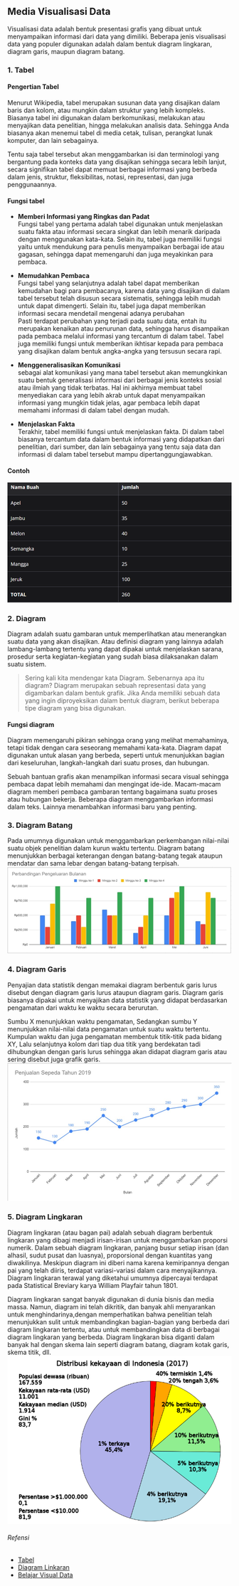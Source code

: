 ## Media Visualisasi Data
Visualisasi data adalah bentuk presentasi grafis yang dibuat untuk menyampaikan informasi dari data yang dimiliki. Beberapa jenis visualisasi data yang populer digunakan adalah dalam bentuk diagram lingkaran, diagram garis, maupun diagram batang.

### 1. Tabel
#### Pengertian Tabel
Menurut Wikipedia, tabel merupakan susunan data yang disajikan dalam baris dan kolom, atau mungkin dalam struktur yang lebih kompleks. Biasanya tabel ini digunakan dalam berkomunikasi, melakukan atau menyajikan data penelitian, hingga melakukan analisis data. Sehingga Anda biasanya akan menemui tabel di media cetak, tulisan, perangkat lunak komputer, dan lain sebagainya.

Tentu saja tabel tersebut akan menggambarkan isi dan terminologi yang bergantung pada konteks data yang disajikan sehingga secara lebih lanjut, secara signifikan tabel dapat memuat berbagai informasi yang berbeda dalam jenis, struktur, fleksibilitas, notasi, representasi, dan juga penggunaannya.
#### Fungsi tabel
* **Memberi Informasi yang Ringkas dan Padat**<br>
 Fungsi tabel yang pertama adalah tabel digunakan untuk menjelaskan suatu fakta atau informasi secara singkat dan lebih menarik daripada dengan menggunakan kata-kata. Selain itu, tabel juga memiliki fungsi yaitu untuk mendukung para penulis menyampaikan berbagai ide atau gagasan, sehingga dapat memengaruhi dan juga meyakinkan para pembaca.

* **Memudahkan Pembaca**<br>
    Fungsi tabel yang selanjutnya adalah tabel dapat memberikan kemudahan bagi para pembacanya, karena data yang disajikan di dalam tabel tersebut telah disusun secara sistematis, sehingga lebih mudah untuk dapat dimengerti. Selain itu, tabel juga dapat memberikan informasi secara mendetail mengenai adanya perubahan<br>
    Pasti terdapat perubahan yang terjadi pada suatu data, entah itu merupakan kenaikan atau penurunan data, sehingga harus disampaikan pada pembaca melalui informasi yang tercantum di dalam tabel. Tabel juga memiliki fungsi untuk memberikan ikhtisar kepada para pembaca yang disajikan dalam bentuk angka-angka yang tersusun secara rapi.

* **Menggeneralisasikan Komunikasi**<br>
    sebagai alat komunikasi yang mana tabel tersebut akan memungkinkan suatu bentuk generalisasi informasi dari berbagai jenis konteks sosial atau ilmiah yang tidak terbatas. Hal ini akhirnya membuat tabel menyediakan cara yang lebih akrab untuk dapat menyampaikan informasi yang mungkin tidak jelas, agar pembaca lebih dapat memahami informasi di dalam tabel dengan mudah.
* **Menjelaskan Fakta**<br>
    Terakhir, tabel memiliki fungsi untuk menjelaskan fakta. Di dalam tabel biasanya tercantum data dalam bentuk informasi yang didapatkan dari penelitian, dari sumber, dan lain sebagainya yang tentu saja data dan informasi di dalam tabel tersebut mampu dipertanggungjawabkan.

#### Contoh 
![Alt text](image-1.png)
### 2. Diagram
Diagram adalah suatu gambaran untuk memperlihatkan atau menerangkan suatu data yang akan disajikan. Atau definisi diagram yang lainnya adalah lambang-lambang tertentu yang dapat dipakai untuk menjelaskan sarana, prosedur serta kegiatan-kegiatan yang sudah biasa dilaksanakan dalam suatu sistem.
> Sering kali kita mendengar kata Diagram. Sebenarnya apa itu diagram? Diagram merupakan sebuah representasi data yang digambarkan dalam bentuk grafik. Jika Anda memiliki sebuah data yang ingin diproyeksikan dalam bentuk diagram, berikut beberapa tipe diagram yang bisa digunakan.

#### Fungsi diagram
Diagram memengaruhi pikiran sehingga orang yang melihat memahaminya, tetapi tidak dengan cara seseorang memahami kata-kata. Diagram dapat digunakan untuk alasan yang berbeda, seperti untuk menunjukkan bagian dari keseluruhan, langkah-langkah dari suatu proses, dan hubungan.

Sebuah bantuan grafis akan menampilkan informasi secara visual sehingga pembaca dapat lebih memahami dan mengingat ide-ide. Macam-macam diagram memberi pembaca gambaran tentang bagaimana suatu proses atau hubungan bekerja. Beberapa diagram menggambarkan informasi dalam teks. Lainnya menambahkan informasi baru yang penting.
### 3. Diagram Batang
Pada umumnya digunakan untuk menggambarkan perkembangan nilai-nilai suatu objek penelitian dalam kurun waktu tertentu. Diagram batang menunjukkan berbagai keterangan dengan batang-batang tegak ataupun mendatar dan sama lebar dengan batang-batang terpisah.<br>
![Alt text](image-2.png)<br>
### 4. Diagram Garis
Penyajian data statistik dengan memakai diagram berbentuk garis lurus disebut dengan diagram garis lurus ataupun diagram garis. Diagram garis biasanya dipakai untuk menyajikan data statistik yang didapat berdasarkan pengamatan dari waktu ke waktu secara berurutan.

Sumbu X menunjukkan waktu pengamatan, Sedangkan sumbu Y menunjukkan nilai-nilai data pengamatan untuk suatu waktu tertentu. Kumpulan waktu dan juga pengamatan membentuk titik-titik pada bidang XY, Lalu selanjutnya kolom dari tiap dua titik yang berdekatan tadi dihubungkan dengan garis lurus sehingga akan didapat diagram garis atau sering disebut juga grafik garis.<br>
![Alt text](image-3.png)<br>
### 5. Diagram Lingkaran
Diagram lingkaran (atau bagan pai) adalah sebuah diagram berbentuk lingkaran yang dibagi menjadi irisan-irisan untuk menggambarkan proporsi numerik. Dalam sebuah diagram lingkaran, panjang busur setiap irisan (dan alhasil, sudut pusat dan luasnya), proporsional dengan kuantitas yang diwakilinya. Meskipun diagram ini diberi nama karena kemiripannya dengan pai yang telah diiris, terdapat variasi-variasi dalam cara menyajikannya. Diagram lingkaran terawal yang diketahui umumnya dipercayai terdapat pada Statistical Breviary karya William Playfair tahun 1801.

Diagram lingkaran sangat banyak digunakan di dunia bisnis dan media massa. Namun, diagram ini telah dikritik, dan banyak ahli menyarankan untuk menghindarinya,dengan memperhatikan bahwa penelitian telah menunjukkan sulit untuk membandingkan bagian-bagian yang berbeda dari diagram lingkaran tertentu, atau untuk membandingkan data di berbagai diagram lingkaran yang berbeda. Diagram lingkaran bisa diganti dalam banyak hal dengan skema lain seperti diagram batang, diagram kotak garis, skema titik, dll.<br>
![Alt text](image-4.png)
###### Refensi
* [Tabel](https://penerbitdeepublish.com/pengertian-tabel/)
* [Diagram Linkaran](https://id.wikipedia.org/wiki/Diagram_lingkaran#/media/Berkas:Distribution_of_Wealth_in_Indonesia.svg)
* [Belajar Visual Data](https://www.dicoding.com/academies/177)